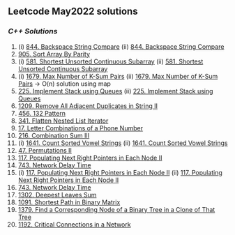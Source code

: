 ## Leetcode May2022 solutions

### <em> C++ Solutions </em>
1. (i) [844. Backspace String Compare](/May2022/C%2B%2B/844.md)  (ii) [844. Backspace String Compare](/May2022/C%2B%2B/backspaceStrCmp.cpp) 
2. [905. Sort Array By Parity](/May2022/C%2B%2B/905.md)
3. (i) [581. Shortest Unsorted Continuous Subarray](/May2022/C%2B%2B/581.md)  (ii) [581. Shortest Unsorted Continuous Subarray](/May2022/C%2B%2B/shortUnsortedContinuousSubarr.cpp)
4. (i) [1679. Max Number of K-Sum Pairs](/May2022/C%2B%2B/1679.md)  (ii) [1679. Max Number of K-Sum Pairs](/May2022/C%2B%2B/Max_num_of_k_sumPairs.cpp) -> O(n) solution using map
5. [225. Implement Stack using Queues](/May2022/C%2B%2B/225.md)  (ii) [225. Implement Stack using Queues](/May2022/C++/Implementing_stack_using_queues.cpp)
6. [1209. Remove All Adjacent Duplicates in String II](/May2022/C%2B%2B/1209.md)
7. [456. 132 Pattern](/May2022/C%2B%2B/456.md)
8. [341. Flatten Nested List Iterator](/May2022/C%2B%2B/341.md)
9. [17. Letter Combinations of a Phone Number](/May2022/C%2B%2B/17.md)
10. [216. Combination Sum III](/May2022/C%2B%2B/216.md)
11. (i) [1641. Count Sorted Vowel Strings](/May2022/C++/Count_Sorted_Vowel_Strings.cpp)  (ii) [1641. Count Sorted Vowel Strings](/May2022/C%2B%2B/1641.md)
12. [47. Permutations II](/May2022/C%2B%2B/47.md)
13. [117. Populating Next Right Pointers in Each Node II](/May2022/C++/Populatin_Next_Right_pointers_in_each_Node.cpp)
14. [743. Network Delay Time](/May2022/C%2B%2B/nw_Delay_time.cpp)
13. (i) [117. Populating Next Right Pointers in Each Node II](/May2022/C%2B%2B/117.md)  (ii) [117. Populating Next Right Pointers in Each Node II](/May2022/C++/Populatin_Next_Right_pointers_in_each_Node.cpp)
14. [743. Network Delay Time](/May2022/C%2B%2B/743.md)
15. [1302. Deepest Leaves Sum](/May2022/C%2B%2B/1302.md)
16. [1091. Shortest Path in Binary Matrix](/May2022/C%2B%2B/1091.md)
17. [1379. Find a Corresponding Node of a Binary Tree in a Clone of That Tree](/May2022/C%2B%2B/1379.md)
18. [1192. Critical Connections in a Network](/May2022/C%2B%2B/1192.md)


